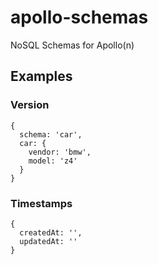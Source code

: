 # apollo-schemas

NoSQL Schemas for Apollo(n)

## Examples

### Version

```
{
  schema: 'car',
  car: {
    vendor: 'bmw',
    model: 'z4'
  }
}
```

### Timestamps

```
{
  createdAt: '',
  updatedAt: ''
}
```
